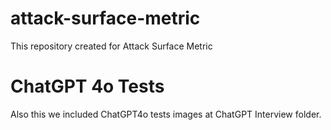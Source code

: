 # attack-surface-metric
This repository created for Attack Surface Metric

# ChatGPT 4o Tests
Also this we included ChatGPT4o tests images at ChatGPT Interview folder.
